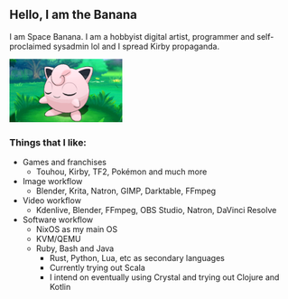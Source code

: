 ## Hello, I am the Banana
I am Space Banana. I am a hobbyist digital artist, programmer and self-proclaimed sysadmin lol and I spread Kirby propaganda.

<img src="jigglypuff%202.png" width="200" />

### Things that I like:
- Games and franchises
  - Touhou, Kirby, TF2, Pokémon and much more
- Image workflow
  - Blender, Krita, Natron, GIMP, Darktable, FFmpeg
- Video workflow
  - Kdenlive, Blender, FFmpeg, OBS Studio, Natron, DaVinci Resolve
- Software workflow
  - NixOS as my main OS
  - KVM/QEMU
  - Ruby, Bash and Java
    - Rust, Python, Lua, etc as secondary languages
    - Currently trying out Scala
    - I intend on eventually using Crystal and trying out Clojure and Kotlin
